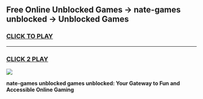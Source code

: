 
## Free Online Unblocked Games → nate-games unblocked → Unblocked Games
<h3>
<a href="https://premium.freeplayer.one?title=nate-games_unblocked&ref=21F">CLICK TO PLAY</a></h3>
<hr>

<h3>
<a href="https://premium.freeplayer.one?title=nate-games_unblocked&ref=21F">CLICK 2 PLAY</a>
  
</h3>

<a href="https://premium.freeplayer.one?title=nate-games_unblocked&ref=21F/"><img src="https://clearcache.store/games.png"></a>


**nate-games unblocked games unblocked: Your Gateway to Fun and Accessible Online Gaming**
